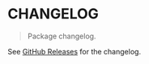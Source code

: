 # CHANGELOG

> Package changelog.

See [GitHub Releases](https://github.com/stdlib-js/constants-float64-sqrt-two/releases) for the changelog.